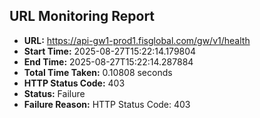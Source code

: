 ## URL Monitoring Report

- **URL:** https://api-gw1-prod1.fisglobal.com/gw/v1/health
- **Start Time:** 2025-08-27T15:22:14.179804
- **End Time:** 2025-08-27T15:22:14.287884
- **Total Time Taken:** 0.10808 seconds
- **HTTP Status Code:** 403
- **Status:** Failure
- **Failure Reason:** HTTP Status Code: 403
